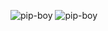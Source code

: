 ![pip-boy](SeshRadio-Mojave/screenshots/Screenshot_from_2025-06-29_10-35-12.png)
![pip-boy](SeshRadio-Mojave/screenshots/Screenshot_from_2025-06-29_10-35-28.png)






